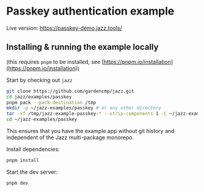 # Passkey authentication example

Live version: https://passkey-demo.jazz.tools/

## Installing & running the example locally

(this requires `pnpm` to be installed, see [https://pnpm.io/installation](https://pnpm.io/installation))

Start by checking out `jazz`

```bash
git clone https://github.com/gardencmp/jazz.git
cd jazz/examples/passkey
pnpm pack --pack-destination /tmp
mkdir -p ~/jazz-examples/passkey # or any other directory
tar -xf /tmp/jazz-example-passkey-* --strip-components 1 -C ~/jazz-examples/passkey
cd ~/jazz-examples/passkey
```

This ensures that you have the example app without git history and independent of the Jazz multi-package monorepo.

Install dependencies:

```bash
pnpm install
```

Start the dev server:

```bash
pnpm dev
```
